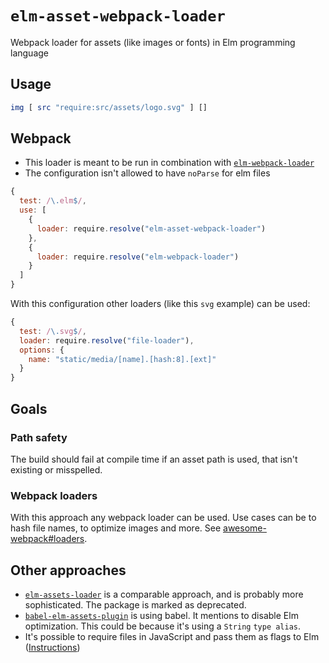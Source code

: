 # `elm-asset-webpack-loader`

Webpack loader for assets (like images or fonts) in Elm programming language

## Usage

```elm
img [ src "require:src/assets/logo.svg" ] []
```

## Webpack

* This loader is meant to be run in combination with [`elm-webpack-loader`](https://github.com/elm-community/elm-webpack-loader)
* The configuration isn't allowed to have `noParse` for elm files

```js
{
  test: /\.elm$/,
  use: [
    {
      loader: require.resolve("elm-asset-webpack-loader")
    },
    {
      loader: require.resolve("elm-webpack-loader")
    }
  ]
}
```

With this configuration other loaders (like this `svg` example) can be used:

```javascript
{
  test: /\.svg$/,
  loader: require.resolve("file-loader"),
  options: {
    name: "static/media/[name].[hash:8].[ext]"
  }
}
```

## Goals

### Path safety

The build should fail at compile time if an asset path is used, that isn't existing or misspelled.

### Webpack loaders

With this approach any webpack loader can be used. Use cases can be to hash file names, to optimize images and more. See [awesome-webpack#loaders](https://github.com/webpack-contrib/awesome-webpack#loaders).

## Other approaches

* [`elm-assets-loader`](https://github.com/NoRedInk/elm-assets-loader) is a comparable approach, and is probably more sophisticated. The package is marked as deprecated.
* [`babel-elm-assets-plugin`](https://github.com/cultureamp/babel-elm-assets-plugin) is using babel. It mentions to disable Elm optimization. This could be because it's using a `String` `type alias`.
* It's possible to require files in JavaScript and pass them as flags to Elm ([Instructions](https://github.com/halfzebra/create-elm-app/tree/748391d68e5ddaa5e1ae1dca866c68a5e42ff53d/template#adding-images-and-fonts))

